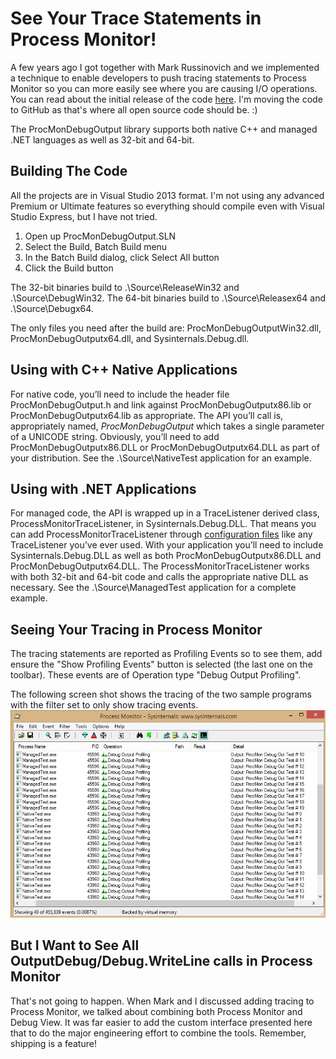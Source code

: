 # See Your Trace Statements in Process Monitor! #
A few years ago I got together with Mark Russinovich and we implemented a technique to enable developers to push tracing statements to Process Monitor so you can more easily see where you are causing I/O operations. You can read about the initial release of the code [here](http://www.wintellect.com/blogs/jrobbins/see-the-i-o-you-caused-by-getting-your-diagnostic-tracing-into-process-monitor). I'm moving the code to GitHub as that's where all open source code should be. :)

The ProcMonDebugOutput library supports both native C++ and managed .NET languages as well as 32-bit and 64-bit. 

## Building The Code ##
All the projects are in Visual Studio 2013 format. I'm not using any advanced Premium or Ultimate features so everything should compile even with Visual Studio Express, but I have not tried.

1. Open up ProcMonDebugOutput.SLN
2. Select the Build, Batch Build menu
3. In the Batch Build dialog, click Select All button
4. Click the Build button

The 32-bit binaries build to .\Source\ReleaseWin32 and .\Source\DebugWin32.
The 64-bit binaries build to .\Source\Releasex64 and .\Source\Debugx64.

The only files you need after the build are: ProcMonDebugOutputWin32.dll, ProcMonDebugOutputx64.dll, and Sysinternals.Debug.dll.

## Using with C++ Native Applications ##
For native code, you’ll need to include the header file ProcMonDebugOutput.h and link against ProcMonDebugOutputx86.lib or ProcMonDebugOutputx64.lib as appropriate. The API you’ll call is, appropriately named, *ProcMonDebugOutput* which takes a single parameter of a UNICODE string. Obviously, you’ll need to add ProcMonDebugOutputx86.DLL or ProcMonDebugOutputx64.DLL as part of your distribution. See the .\Source\NativeTest application for an example.

## Using with .NET Applications ##
For managed code, the API is wrapped up in a TraceListener derived class, ProcessMonitorTraceListener, in Sysinternals.Debug.DLL. That means you can add ProcessMonitorTraceListener through [configuration files](http://msdn.microsoft.com/en-us/library/sk36c28t.aspx) like any TraceListener you’ve ever used. With your application you’ll need to include Sysinternals.Debug.DLL as well as both ProcMonDebugOutputx86.DLL and ProcMonDebugOutputx64.DLL. The ProcessMonitorTraceListener works with both 32-bit and 64-bit code and calls the appropriate native DLL as necessary. See the .\Source\ManagedTest application for a complete example.

## Seeing Your Tracing in Process Monitor ##
The tracing statements are reported as Profiling Events so to see them, add ensure the "Show Profiling Events" button is selected (the last one on the toolbar). These events are of Operation type "Debug Output Profiling".

The following screen shot shows the tracing of the two sample programs with the filter set to only show tracing events.
![](.\ProcMonShowingTracing.jpeg)

## But I Want to See All OutputDebug/Debug.WriteLine calls in Process Monitor ##
That's not going to happen. When Mark and I discussed adding tracing to Process Monitor, we talked about combining both Process Monitor and Debug View. It was far easier to add the custom interface presented here that to do the major engineering effort to combine the tools. Remember, shipping is a feature!



